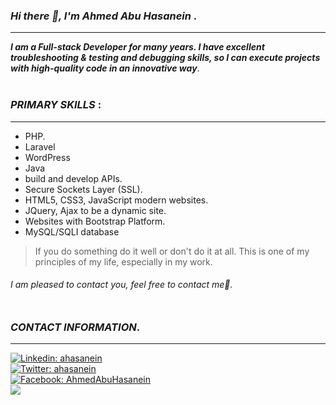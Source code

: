 ### __***Hi there 👋, I'm Ahmed Abu Hasanein***__ .
---
***I am a Full-stack Developer for many years. I have excellent troubleshooting & testing and debugging skills, so I can execute projects with high-quality code in an innovative way***.<br /><br />

### ___**PRIMARY SKILLS**___ :
---
- PHP.
- Laravel
- WordPress 
- Java
- build and develop APIs.
- Secure Sockets Layer (SSL).
- HTML5, CSS3, JavaScript modern websites.
- JQuery, Ajax to be a dynamic site.
- Websites with Bootstrap Platform.
- MySQL/SQLI database

>If you do something do it well or don't do it at all. This is one of my principles of my life, especially in my work.

###### *I am pleased to contact you, feel free to contact me*🤝.<br /><br />

### ___**CONTACT INFORMATION**___.
---
[![Linkedin: ahasanein](https://img.shields.io/badge/-AhmedAbuHasanein-blue?style=flat-square&logo=Linkedin&logoColor=white&link=https://www.linkedin.com/in/ahmedabuhasanein/)](https://www.linkedin.com/in/ahmedabuhasanein/)<br />
[![Twitter: ahasanein](https://img.shields.io/badge/-Ahmedahasanein-blue?style=flat-square&logo=Twitter&logoColor=white&link=https://twitter.com/ahmedahasanein)](https://twitter.com/ahmedahasanein)<br />
[![Facebook: AhmedAbuHasanein](https://img.shields.io/badge/-AhmedAbuHasanein-blue?style=flat-square&logo=Facebook&logoColor=white&link=https://www.facebook.com/AhmedAbuHasanein/)](https://www.facebook.com/AhmedAbuHasanein/)<br />
[![](https://img.shields.io/badge/Gmail-Eng.Ahmed-orange)](mailto:ahmed.ahasanein@gmail.com
)



<!--
**AhmadHassanain/AhmadHassanain** is a ✨ _special_ ✨ repository because its `README.md` (this file) appears on your GitHub profile.

Here are some ideas to get you started:

- 🔭 I’m currently working on ...
- 🌱 I’m currently learning ...
- 👯 I’m looking to collaborate on ...
- 🤔 I’m looking for help with ...
- 💬 Ask me about ...
- 📫 How to reach me: ...
- 😄 Pronouns: ...
- ⚡ Fun fact: ...
-->
